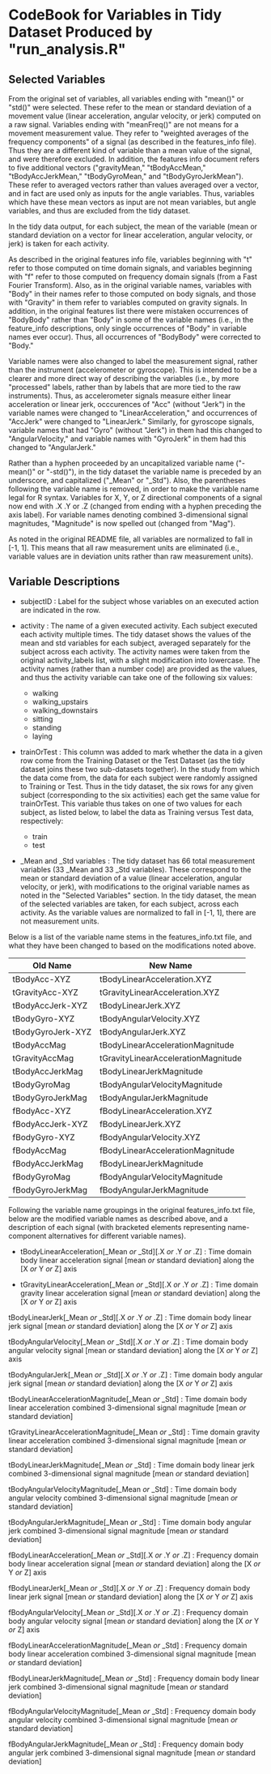 # CodeBook for Variables in Tidy Dataset Produced by "run_analysis.R"

## Selected Variables
From the original set of variables, all variables ending with "mean()" or "std()" were selected. These refer to the mean or standard deviation of a movement value (linear acceleration, angular velocity, or jerk) computed on a raw signal. Variables ending with "meanFreq()" are not means for a movement measurement value. They refer to "weighted averages of the frequency components" of a signal (as described in the features_info file). Thus they are a different kind of variable than a mean value of the signal, and were therefore excluded. In addition, the features info document refers to five additional vectors ("gravityMean," "tBodyAccMean," "tBodyAccJerkMean," "tBodyGyroMean," and "tBodyGyroJerkMean"). These refer to averaged vectors rather than values averaged over a vector, and in fact are used only as inputs for the angle variables. Thus, variables which have these mean vectors as input are not mean variables, but angle variables, and thus are excluded from the tidy dataset.

In the tidy data output, for each subject, the mean of the variable (mean or standard deviation on a vector for linear acceleration, angular velocity, or jerk) is taken for each activity.

As described in the original features info file, variables beginning with "t" refer to those computed on time domain signals, and variables beginning with "f" refer to those computed on frequency domain signals (from a Fast Fourier Transform). Also, as in the original variable names, variables with "Body" in their names refer to those computed on body signals, and those with "Gravity" in them refer to variables computed on gravity signals. In addition, in the original features list there were mistaken occurrences of "BodyBody" rather than "Body" in some of the variable names (i.e., in the feature_info descriptions, only single occurrences of "Body" in variable names ever occur). Thus, all occurrences of "BodyBody" were corrected to "Body." 

Variable names were also changed to label the measurement signal, rather than the instrument (accelerometer or gyroscope). This is intended to be a clearer and more direct way of describing the variables (i.e., by more "processed" labels, rather than by labels that are more tied to the raw instruments). Thus, as accelerometer signals measure either linear acceleration or linear jerk, occcurences of "Acc" (without "Jerk") in the variable names were changed to "LinearAcceleration," and occurrences of "AccJerk" were changed to "LinearJerk."  Similarly, for gyroscope signals, variable names that had "Gyro" (without "Jerk") in them had this changed to "AngularVelocity," and variable names with "GyroJerk" in them had this changed to "AngularJerk."  

Rather than a hyphen proceeded by an uncapitalized variable name ("-mean()" or "-std()"), in the tidy dataset the variable name is preceded by an underscore, and capitalized ("_Mean" or "_Std"). Also, the parentheses following the variable name is removed, in order to make the variable name legal for R syntax. Variables for X, Y, or Z directional components of a signal now end with .X .Y or .Z (changed from ending with a hyphen preceding the axis label). For variable names denoting combined 3-dimensional signal magnitudes, "Magnitude" is now spelled out (changed from "Mag").
 
As noted in the original README file, all variables are normalized to fall in [-1, 1]. This means that all raw measurement units are eliminated (i.e., variable values are in deviation units rather than raw measurement units). 

## Variable Descriptions
- subjectID :  Label for the subject whose variables on an executed action are indicated in the row.

- activity : The name of a given executed activity. Each subject executed each activity multiple times. The tidy dataset shows the values of the mean and std variables for each subject, averaged separately for the subject across each activity. The activity names were taken from the original activity_labels list, with a slight modification into lowercase. The activity names (rather than a number code) are provided as the values, and thus the activity variable can take one of the following six values:
  - walking
  - walking_upstairs
  - walking_downstairs
  - sitting
  - standing
  - laying

- trainOrTest : This column was added to mark whether the data in a given row come from the Training Dataset or the Test Dataset (as the tidy dataset joins these two sub-datasets together). In the study from which the data come from, the data for each subject were randomly assigned to Training or Test. Thus in the tidy dataset, the six rows for any given subject (corresponding to the six activities) each get the same value for trainOrTest. This variable thus takes on one of two values for each subject, as listed below, to label the data as Training versus Test data, respectively:
  - train
  - test

- _Mean and _Std variables : The tidy dataset has 66 total measurement variables (33 _Mean and 33 _Std variables). These correspond to the mean or standard deviation of a value (linear acceleration, angular velocity, or jerk), with modifications to the original variable names as noted in the "Selected Variables" section. In the tidy dataset, the mean of the selected variables are taken, for each subject, across each activity. As the variable values are normalized to fall in [-1, 1], there are not measurement units.

Below is a list of the variable name stems in the features_info.txt file, and what they have been changed to based on the modifications noted above.

|     Old Name            |         New Name                        |
|-------------------------|-----------------------------------------|
|  tBodyAcc-XYZ           |  tBodyLinearAcceleration.XYZ            |
|  tGravityAcc-XYZ        |  tGravityLinearAcceleration.XYZ         |
|  tBodyAccJerk-XYZ       |  tBodyLinearJerk.XYZ                    |
|  tBodyGyro-XYZ          |  tBodyAngularVelocity.XYZ               |
|  tBodyGyroJerk-XYZ      |  tBodyAngularJerk.XYZ                   |
|  tBodyAccMag            |  tBodyLinearAccelerationMagnitude       |
|  tGravityAccMag         |  tGravityLinearAccelerationMagnitude    |
|  tBodyAccJerkMag        |  tBodyLinearJerkMagnitude               |
|  tBodyGyroMag           |  tBodyAngularVelocityMagnitude          |
|  tBodyGyroJerkMag       |  tBodyAngularJerkMagnitude              |
|  fBodyAcc-XYZ           |  fBodyLinearAcceleration.XYZ            |
|  fBodyAccJerk-XYZ       |  fBodyLinearJerk.XYZ                    |
|  fBodyGyro-XYZ          |  fBodyAngularVelocity.XYZ               |
|  fBodyAccMag            |  fBodyLinearAccelerationMagnitude       |
|  fBodyAccJerkMag        |  fBodyLinearJerkMagnitude               |
|  fBodyGyroMag           |  fBodyAngularVelocityMagnitude          |
|  fBodyGyroJerkMag       |  fBodyAngularJerkMagnitude              |

Following the variable name groupings in the original features_info.txt file, below are the modified variable names as described above, and a description of each signal (with bracketed elements representing name-component alternatives for different variable names).

- tBodyLinearAcceleration[_Mean *or* _Std][.X *or* .Y *or* .Z] : Time domain body linear acceleration signal [mean *or* standard deviation] along the [X *or* Y *or* Z] axis

- tGravityLinearAcceleration[_Mean *or* _Std][.X *or* .Y *or* .Z] : Time domain gravity linear acceleration signal [mean *or* standard deviation] along the [X *or* Y *or* Z] axis

tBodyLinearJerk[_Mean *or* _Std][.X *or* .Y *or* .Z] : Time domain body linear jerk signal [mean *or* standard deviation] along the [X *or* Y *or* Z] axis

tBodyAngularVelocity[_Mean *or* _Std][.X *or* .Y *or* .Z] : Time domain body angular velocity signal [mean *or* standard deviation] along the [X *or* Y *or* Z] axis

tBodyAngularJerk[_Mean *or* _Std][.X *or* .Y *or* .Z] : Time domain body angular jerk signal [mean *or* standard deviation] along the [X *or* Y *or* Z] axis

tBodyLinearAccelerationMagnitude[_Mean *or* _Std] : Time domain body linear acceleration combined 3-dimensional signal magnitude [mean *or* standard deviation]

tGravityLinearAccelerationMagnitude[_Mean *or* _Std] : Time domain gravity linear acceleration combined 3-dimensional signal magnitude [mean *or* standard deviation]

tBodyLinearJerkMagnitude[_Mean *or* _Std] : Time domain body linear jerk combined 3-dimensional signal magnitude [mean *or* standard deviation]

tBodyAngularVelocityMagnitude[_Mean *or* _Std] : Time domain body  angular velocity combined 3-dimensional signal magnitude [mean *or* standard deviation]

tBodyAngularJerkMagnitude[_Mean *or* _Std] : Time domain body angular jerk combined 3-dimensional signal magnitude [mean *or* standard deviation]

fBodyLinearAcceleration[_Mean *or* _Std][.X *or* .Y *or* .Z] : Frequency domain body linear acceleration signal [mean *or* standard deviation] along the [X *or* Y *or* Z] axis

fBodyLinearJerk[_Mean *or* _Std][.X *or* .Y *or* .Z] : Frequency domain body linear jerk signal [mean *or* standard deviation] along the [X *or* Y *or* Z] axis

fBodyAngularVelocity[_Mean *or* _Std][.X *or* .Y *or* .Z] : Frequency domain body angular velocity signal [mean *or* standard deviation] along the [X *or* Y *or* Z] axis

fBodyLinearAccelerationMagnitude[_Mean *or* _Std] : Frequency domain body linear acceleration combined 3-dimensional signal magnitude [mean *or* standard deviation]

fBodyLinearJerkMagnitude[_Mean *or* _Std] : Frequency domain body linear jerk combined 3-dimensional signal magnitude [mean *or* standard deviation]

fBodyAngularVelocityMagnitude[_Mean *or* _Std] : Frequency domain body angular velocity combined 3-dimensional signal magnitude [mean *or* standard deviation]

fBodyAngularJerkMagnitude[_Mean *or* _Std] : Frequency domain body angular jerk combined 3-dimensional signal magnitude [mean *or* standard deviation]